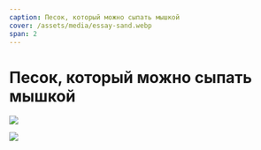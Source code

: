 ```yaml
---
caption: Песок, который можно сыпать мышкой
cover: /assets/media/essay-sand.webp
span: 2
---
```


# Песок, который можно сыпать мышкой

![](/assets/media/sand2.jpg)

![](/assets/media/essay-sand.webp)

